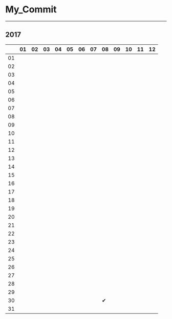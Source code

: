 # My_Commit

---

## 2017

|  |01|02|03|04|05|06|07|08|09|10|11|12|
|----|----|----|----|----|----|----|----|----|----|----|----|----|
|01|  |  |  |  |  |  |  |  |  |  |  |  |
|02|  |  |  |  |  |  |  |  |  |  |  |  |
|03|  |  |  |  |  |  |  |  |  |  |  |  |
|04|  |  |  |  |  |  |  |  |  |  |  |  |
|05|  |  |  |  |  |  |  |  |  |  |  |  |
|06|  |  |  |  |  |  |  |  |  |  |  |  |
|07|  |  |  |  |  |  |  |  |  |  |  |  |
|08|  |  |  |  |  |  |  |  |  |  |  |  |
|09|  |  |  |  |  |  |  |  |  |  |  |  |
|10|  |  |  |  |  |  |  |  |  |  |  |  |
|11|  |  |  |  |  |  |  |  |  |  |  |  |
|12|  |  |  |  |  |  |  |  |  |  |  |  |
|13|  |  |  |  |  |  |  |  |  |  |  |  |
|14|  |  |  |  |  |  |  |  |  |  |  |  |
|15|  |  |  |  |  |  |  |  |  |  |  |  |
|16|  |  |  |  |  |  |  |  |  |  |  |  |
|17|  |  |  |  |  |  |  |  |  |  |  |  |
|18|  |  |  |  |  |  |  |  |  |  |  |  |
|19|  |  |  |  |  |  |  |  |  |  |  |  |
|20|  |  |  |  |  |  |  |  |  |  |  |  |
|21|  |  |  |  |  |  |  |  |  |  |  |  |
|22|  |  |  |  |  |  |  |  |  |  |  |  |
|23|  |  |  |  |  |  |  |  |  |  |  |  |
|24|  |  |  |  |  |  |  |  |  |  |  |  |
|25|  |  |  |  |  |  |  |  |  |  |  |  |
|26|  |  |  |  |  |  |  |  |  |  |  |  |
|27|  |  |  |  |  |  |  |  |  |  |  |  |
|28|  |  |  |  |  |  |  |  |  |  |  |  |
|29|  |  |  |  |  |  |  |  |  |  |  |  |
|30|  |  |  |  |  |  |  |✔ |  |  |  |  |
|31|  |  |  |  |  |  |  |  |  |  |  |  |
